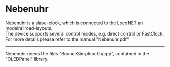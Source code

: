 # Nebenuhr

Nebenuhr is a slave-clock, which is connected to the LocoNET an modelrailroad-layouts.<br>
The device supports several control modes, e.g. direct control or FastClock.<br>
For more details please refer to the manual "Nebenuhr.pdf"<br>
<hr>
Nebenuhr needs the files "BounceSimplepcf.h/cpp", contained in the "OLEDPanel" library. 
